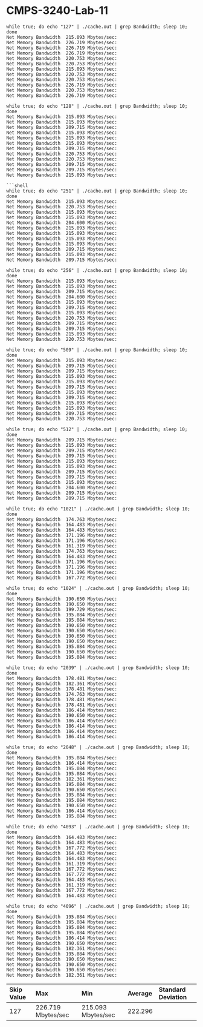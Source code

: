 # CMPS-3240-Lab-11


```shell
while true; do echo "127" | ./cache.out | grep Bandwidth; sleep 10; done
Net Memory Bandwidth  215.093 Mbytes/sec: 
Net Memory Bandwidth  226.719 Mbytes/sec: 
Net Memory Bandwidth  226.719 Mbytes/sec: 
Net Memory Bandwidth  226.719 Mbytes/sec: 
Net Memory Bandwidth  220.753 Mbytes/sec: 
Net Memory Bandwidth  220.753 Mbytes/sec: 
Net Memory Bandwidth  215.093 Mbytes/sec: 
Net Memory Bandwidth  220.753 Mbytes/sec: 
Net Memory Bandwidth  220.753 Mbytes/sec: 
Net Memory Bandwidth  226.719 Mbytes/sec: 
Net Memory Bandwidth  220.753 Mbytes/sec: 
Net Memory Bandwidth  226.719 Mbytes/sec: 
```

```shell
while true; do echo "128" | ./cache.out | grep Bandwidth; sleep 10; done
Net Memory Bandwidth  215.093 Mbytes/sec: 
Net Memory Bandwidth  215.093 Mbytes/sec: 
Net Memory Bandwidth  209.715 Mbytes/sec: 
Net Memory Bandwidth  215.093 Mbytes/sec: 
Net Memory Bandwidth  215.093 Mbytes/sec: 
Net Memory Bandwidth  215.093 Mbytes/sec: 
Net Memory Bandwidth  209.715 Mbytes/sec: 
Net Memory Bandwidth  220.753 Mbytes/sec: 
Net Memory Bandwidth  220.753 Mbytes/sec: 
Net Memory Bandwidth  209.715 Mbytes/sec: 
Net Memory Bandwidth  209.715 Mbytes/sec: 
Net Memory Bandwidth  215.093 Mbytes/sec: 

```shell
while true; do echo "251" | ./cache.out | grep Bandwidth; sleep 10; done
Net Memory Bandwidth  215.093 Mbytes/sec: 
Net Memory Bandwidth  220.753 Mbytes/sec: 
Net Memory Bandwidth  215.093 Mbytes/sec: 
Net Memory Bandwidth  215.093 Mbytes/sec: 
Net Memory Bandwidth  204.600 Mbytes/sec: 
Net Memory Bandwidth  215.093 Mbytes/sec: 
Net Memory Bandwidth  215.093 Mbytes/sec: 
Net Memory Bandwidth  215.093 Mbytes/sec: 
Net Memory Bandwidth  215.093 Mbytes/sec: 
Net Memory Bandwidth  209.715 Mbytes/sec: 
Net Memory Bandwidth  215.093 Mbytes/sec: 
Net Memory Bandwidth  209.715 Mbytes/sec: 
```

```shell
while true; do echo "256" | ./cache.out | grep Bandwidth; sleep 10; done
Net Memory Bandwidth  215.093 Mbytes/sec: 
Net Memory Bandwidth  215.093 Mbytes/sec: 
Net Memory Bandwidth  209.715 Mbytes/sec: 
Net Memory Bandwidth  204.600 Mbytes/sec: 
Net Memory Bandwidth  215.093 Mbytes/sec: 
Net Memory Bandwidth  209.715 Mbytes/sec: 
Net Memory Bandwidth  215.093 Mbytes/sec: 
Net Memory Bandwidth  220.753 Mbytes/sec: 
Net Memory Bandwidth  209.715 Mbytes/sec: 
Net Memory Bandwidth  209.715 Mbytes/sec: 
Net Memory Bandwidth  215.093 Mbytes/sec: 
Net Memory Bandwidth  220.753 Mbytes/sec: 
```

```shell
while true; do echo "509" | ./cache.out | grep Bandwidth; sleep 10; done
Net Memory Bandwidth  215.093 Mbytes/sec: 
Net Memory Bandwidth  209.715 Mbytes/sec: 
Net Memory Bandwidth  209.715 Mbytes/sec: 
Net Memory Bandwidth  215.093 Mbytes/sec: 
Net Memory Bandwidth  215.093 Mbytes/sec: 
Net Memory Bandwidth  209.715 Mbytes/sec: 
Net Memory Bandwidth  215.093 Mbytes/sec: 
Net Memory Bandwidth  209.715 Mbytes/sec: 
Net Memory Bandwidth  215.093 Mbytes/sec: 
Net Memory Bandwidth  215.093 Mbytes/sec: 
Net Memory Bandwidth  209.715 Mbytes/sec: 
Net Memory Bandwidth  220.753 Mbytes/sec: 
```

```shell
while true; do echo "512" | ./cache.out | grep Bandwidth; sleep 10; done
Net Memory Bandwidth  209.715 Mbytes/sec: 
Net Memory Bandwidth  215.093 Mbytes/sec: 
Net Memory Bandwidth  209.715 Mbytes/sec: 
Net Memory Bandwidth  209.715 Mbytes/sec: 
Net Memory Bandwidth  215.093 Mbytes/sec: 
Net Memory Bandwidth  215.093 Mbytes/sec: 
Net Memory Bandwidth  209.715 Mbytes/sec: 
Net Memory Bandwidth  209.715 Mbytes/sec: 
Net Memory Bandwidth  215.093 Mbytes/sec: 
Net Memory Bandwidth  204.600 Mbytes/sec: 
Net Memory Bandwidth  209.715 Mbytes/sec: 
Net Memory Bandwidth  209.715 Mbytes/sec: 
```

```shell
while true; do echo "1021" | ./cache.out | grep Bandwidth; sleep 10; done
Net Memory Bandwidth  174.763 Mbytes/sec: 
Net Memory Bandwidth  164.483 Mbytes/sec: 
Net Memory Bandwidth  164.483 Mbytes/sec: 
Net Memory Bandwidth  171.196 Mbytes/sec: 
Net Memory Bandwidth  171.196 Mbytes/sec: 
Net Memory Bandwidth  161.319 Mbytes/sec: 
Net Memory Bandwidth  174.763 Mbytes/sec: 
Net Memory Bandwidth  164.483 Mbytes/sec: 
Net Memory Bandwidth  171.196 Mbytes/sec: 
Net Memory Bandwidth  171.196 Mbytes/sec: 
Net Memory Bandwidth  171.196 Mbytes/sec: 
Net Memory Bandwidth  167.772 Mbytes/sec: 
```

```shell
while true; do echo "1024" | ./cache.out | grep Bandwidth; sleep 10; done
Net Memory Bandwidth  190.650 Mbytes/sec: 
Net Memory Bandwidth  190.650 Mbytes/sec: 
Net Memory Bandwidth  199.729 Mbytes/sec: 
Net Memory Bandwidth  195.084 Mbytes/sec: 
Net Memory Bandwidth  195.084 Mbytes/sec: 
Net Memory Bandwidth  190.650 Mbytes/sec: 
Net Memory Bandwidth  190.650 Mbytes/sec: 
Net Memory Bandwidth  190.650 Mbytes/sec: 
Net Memory Bandwidth  190.650 Mbytes/sec: 
Net Memory Bandwidth  195.084 Mbytes/sec: 
Net Memory Bandwidth  190.650 Mbytes/sec: 
Net Memory Bandwidth  195.084 Mbytes/sec:
```

```shell
while true; do echo "2039" | ./cache.out | grep Bandwidth; sleep 10; done
Net Memory Bandwidth  178.481 Mbytes/sec: 
Net Memory Bandwidth  182.361 Mbytes/sec: 
Net Memory Bandwidth  178.481 Mbytes/sec: 
Net Memory Bandwidth  174.763 Mbytes/sec: 
Net Memory Bandwidth  178.481 Mbytes/sec: 
Net Memory Bandwidth  178.481 Mbytes/sec: 
Net Memory Bandwidth  186.414 Mbytes/sec: 
Net Memory Bandwidth  190.650 Mbytes/sec: 
Net Memory Bandwidth  186.414 Mbytes/sec: 
Net Memory Bandwidth  186.414 Mbytes/sec: 
Net Memory Bandwidth  186.414 Mbytes/sec: 
Net Memory Bandwidth  186.414 Mbytes/sec: 
```

```shell
while true; do echo "2048" | ./cache.out | grep Bandwidth; sleep 10; done
Net Memory Bandwidth  195.084 Mbytes/sec: 
Net Memory Bandwidth  186.414 Mbytes/sec: 
Net Memory Bandwidth  195.084 Mbytes/sec: 
Net Memory Bandwidth  195.084 Mbytes/sec: 
Net Memory Bandwidth  182.361 Mbytes/sec: 
Net Memory Bandwidth  195.084 Mbytes/sec: 
Net Memory Bandwidth  190.650 Mbytes/sec: 
Net Memory Bandwidth  195.084 Mbytes/sec: 
Net Memory Bandwidth  195.084 Mbytes/sec: 
Net Memory Bandwidth  190.650 Mbytes/sec: 
Net Memory Bandwidth  186.414 Mbytes/sec: 
Net Memory Bandwidth  195.084 Mbytes/sec: 
```

```shell
while true; do echo "4093" | ./cache.out | grep Bandwidth; sleep 10; done
Net Memory Bandwidth  164.483 Mbytes/sec: 
Net Memory Bandwidth  164.483 Mbytes/sec: 
Net Memory Bandwidth  167.772 Mbytes/sec: 
Net Memory Bandwidth  164.483 Mbytes/sec: 
Net Memory Bandwidth  164.483 Mbytes/sec: 
Net Memory Bandwidth  161.319 Mbytes/sec: 
Net Memory Bandwidth  167.772 Mbytes/sec: 
Net Memory Bandwidth  167.772 Mbytes/sec: 
Net Memory Bandwidth  164.483 Mbytes/sec: 
Net Memory Bandwidth  161.319 Mbytes/sec: 
Net Memory Bandwidth  167.772 Mbytes/sec: 
Net Memory Bandwidth  164.483 Mbytes/sec: 
```

```shell
while true; do echo "4096" | ./cache.out | grep Bandwidth; sleep 10; done
Net Memory Bandwidth  195.084 Mbytes/sec: 
Net Memory Bandwidth  195.084 Mbytes/sec: 
Net Memory Bandwidth  195.084 Mbytes/sec: 
Net Memory Bandwidth  195.084 Mbytes/sec: 
Net Memory Bandwidth  186.414 Mbytes/sec: 
Net Memory Bandwidth  190.650 Mbytes/sec: 
Net Memory Bandwidth  182.361 Mbytes/sec: 
Net Memory Bandwidth  195.084 Mbytes/sec: 
Net Memory Bandwidth  190.650 Mbytes/sec: 
Net Memory Bandwidth  190.650 Mbytes/sec: 
Net Memory Bandwidth  190.650 Mbytes/sec: 
Net Memory Bandwidth  182.361 Mbytes/sec: 
```



| Skip Value | Max | Min | Average | Standard Deviation
| :--- | :--- | :--- | :--- | :--- |
| 127 | 226.719 Mbytes/sec | 215.093 Mbytes/sec | 222.296 |   |





